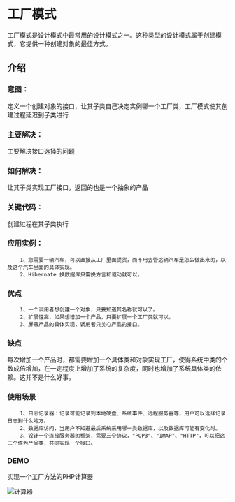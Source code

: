 # 工厂模式
    
工厂模式是设计模式中最常用的设计模式之一。这种类型的设计模式属于创建模式，它提供一种创建对象的最佳方式。
    
## 介绍

### 意图：

定义一个创建对象的接口，让其子类自己决定实例哪一个工厂类，工厂模式使其创建过程延迟到子类进行

### 主要解决：
        
主要解决接口选择的问题

### 如何解决：

让其子类实现工厂接口，返回的也是一个抽象的产品

### 关键代码：

创建过程在其子类执行
    
### 应用实例：

        1、您需要一辆汽车，可以直接从工厂里面提货，而不用去管这辆汽车是怎么做出来的，以及这个汽车里面的具体实现。 
        2、Hibernate 换数据库只需换方言和驱动就可以。
        
### 优点

        1、一个调用者想创建一个对象，只要知道其名称就可以了。
        2、扩展性高，如果想增加一个产品，只要扩展一个工厂类就可以。
        3、屏蔽产品的具体实现，调用者只关心产品的接口。
    
### 缺点
        
每次增加一个产品时，都需要增加一个具体类和对象实现工厂，使得系统中类的个数成倍增加，在一定程度上增加了系统的复杂度，同时也增加了系统具体类的依赖。这并不是什么好事。
        
        
### 使用场景
        
        1、日志记录器：记录可能记录到本地硬盘、系统事件、远程服务器等，用户可以选择记录日志到什么地方。
        2、数据库访问，当用户不知道最后系统采用哪一类数据库，以及数据库可能有变化时。
        3、设计一个连接服务器的框架，需要三个协议，"POP3"、"IMAP"、"HTTP"，可以把这三个作为产品类，共同实现一个接口。

### DEMO
实现一个工厂方法的PHP计算器

![计算器][1]


  [1]: http://pic.geekstool.com/markdown/WX20180329-223618@2x.png